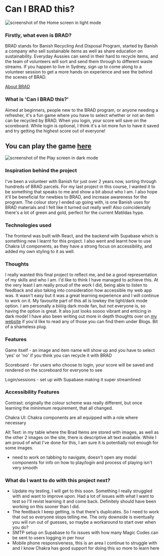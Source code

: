 # Can I BRAD this?

![screenshot of the Home screen in light mode](https://i.ibb.co/w4qYCDp/Homescreen-screenshot.png)

### Firstly, what even is BRAD?

BRAD stands for Banish Recycling And Disposal Program, started by Banish a company who sell sustainable items as well as share education on sustainability. Everyday Aussies can send in their hard to recycle items, and the team of volunteers will sort and send them through to different waste streams. If you happen to live in Sydney, sign up to come along to a volunteer session to get a more hands on experience and see the behind the scenes of BRAD.

[About BRAD](https://banish.com.au/pages/recycling-program)

### What is 'Can I BRAD this?'

Aimed at beginners, people new to the BRAD program, or anyone needing a refresher, it's a fun game where you have to select whether or not an item can be recycled by BRAD. When you login, your score will save on the scoreboard. While login is optional, I think it's a lot more fun to have it saved and try getting the highest score out of everyone!

## You can play the game [here](https://canibradthis.site/)

![screenshot of the Play screen in dark mode](https://i.ibb.co/rF6QrvF/Play-screen-screenshot.png)

### Inspiration behind the project

I've been a volunteer with Banish for just over 2 years now, sorting through hundreds of BRAD parcels. For my last project in this course, I wanted it to be something that speaks to me and show a bit about who I am. I also hope it'll be beneficial for newbies to BRAD, and increase awareness for the program. The colour story I ended up going with, is one Banish uses for BRAD materials and I felt like it turned out really well! Also coincidentally there's a lot of green and gold, perfect for the current Matildas hype.

### Technologies used

The frontend was built with React, and the backend with Supabase which is something new I learnt for this project. I also went and learnt how to use Chakra UI components, as they have a strong focus on accessibility, and added my own styling to it as well.

### Thoughts

I really wanted this final project to reflect me, and be a good representation of my skills and who I am. I'd like to think I have managed to achieve this. At the very least I am really proud of the work I did, being able to listen to feedback and also taking into consideration how accessible my web app was. It wasn't easy but it was a great learning experience and I will continue to work on it. My favourite part of this all is lowkey the light/dark mode option. I am personally a biiiiig dark mode fan, but not everyone is, so having the option is great. It also just looks soooo vibrant and enticing in dark mode! I have also been writing out more in depth thoughts over on [my website](https://galitmoss.com/) if you'd like to read any of those you can find them under Blogs. Bit of a shameless plug.

### Features

Game itself - an image and item name will show up and you have to select 'yes' or 'no' if you think you can recycle it with BRAD

Scoreboard - for users who choose to login, your score will be saved and rendered on the scoreboard for everyone to see

Login/sessions - set up with Supabase making it super streamlined

### Accessibility Features

Contrast: originally the colour scheme was really different, but once learning the mininmum requirement, that all changed.

Chakra UI: Chakra components are all equipped with a role where necessary

Alt Text: in my table where the Brad Items are stored with images, as well as the other 2 images on the site, there is descriptive alt text available. While I am proud of what I've done for this, I am sure it is potentially not enough for some images.

- need to work on tabbing to navigate, doesn't open any modal components for info on how to play/login and process of playing isn't very smooth

### What do I want to do with this project next?

- Update my testing, I will get to this soon. Something I really struggled with and want to improve upon. Had a lot of issues with what I want to test so I'll revist learning it and come back. Definitely should have been working on this sooner than I did.
- The feedback I keep getting, is that there's duplicates. So I need to work that out so everyone stops telling me. The only downside is eventually you will run out of guesses, so maybe a workaround to start over when you do?
- SMTP setup on Supabase to fix issues with how many Magic Codes can be sent to users logging in per hour
- Mobile phone responsiveness, this is an area I continue to struggle with and I know Chakra has good support for doing this so more to learn here
